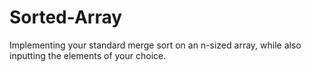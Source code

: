 # Sorted-Array
Implementing your standard merge sort on an n-sized array, while also inputting the elements of your choice.
